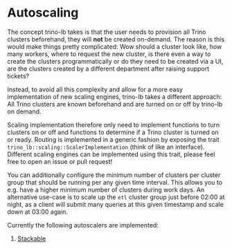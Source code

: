 # Autoscaling

The concept trino-lb takes is that the user needs to provision all Trino clusters beforehand, they will **not** be created on-demand.
The reason is this would make things pretty complicated: Wow should a cluster look like, how many workers, where to request the new cluster, is there even a way to create the clusters programmatically or do they need to be created via a UI, are the clusters created by a different department after raising support tickets?

Instead, to avoid all this complexity and allow for a more easy implementation of new scaling engines, trino-lb takes a different approach:
All Trino clusters are known beforehand and are turned on or off by trino-lb on demand.

Scaling implementation therefore only need to implement functions to turn clusters on or off and functions to determine if a Trino cluster is turned on or ready.
Routing is implemented in a generic fashion by exposing the trait `trino_lb::scaling::ScalerImplementation` (think of like an interface).
Different scaling engines can be implemented using this trait, please feel free to open an issue or pull request!

You can additionally configure the minimum number of clusters per cluster group that should be running per any given time interval.
This allows you to e.g. have a higher minimum number of clusters during work days.
An alternative use-case is to scale up the `etl` cluster group just before 02:00 at night, as a client will submit many queries at this given timestamp and scale down at 03:00 again.

Currently the following autoscalers are implemented:

1. [Stackable](./stackable.md)
